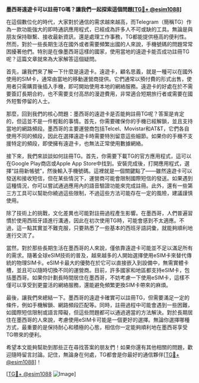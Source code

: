 **墨西哥遠遊卡可以註冊TG嗎？讓我們一起探索這個問題[[TG💪+ @esim1088](https://t.me/s/esim1088)]**

在這個數位化的時代，大家對於通信的需求越來越高，而Telegram（簡稱TG）作為一款功能強大的即時通訊應用程式，已經成為許多人不可或缺的工具。無論是與朋友保持聯繫、接收最新資訊，還是處理工作事務，TG都能提供極高的便利性。然而，對於一些長期生活在國外或者需要頻繁出國的人來說，手機號碼的問題常常困擾著他們。特別是在像墨西哥這樣的國家，使用當地的遠遊卡能否成功註冊TG呢？這篇文章就來為大家解答這個疑問。

首先，讓我們來了解一下什麼是遠遊卡。遠遊卡，顧名思義，就是一種可以在國外使用的SIM卡，通常由當地的移動運營商提供。它們通常以預付費的形式出售，使用者只需購買後插入手機，即可開始使用本地的網絡服務。遠遊卡的好處在於不需要簽訂長期合約，也不需要支付高昂的漫遊費用，非常適合短期旅行者或需要在國外短暫停留的人士。

那麼，回到我們的核心問題：墨西哥的遠遊卡是否能夠註冊TG呢？答案是肯定的，但這並不是一件輕鬆的事情。首先，你需要確保你的手機已經解鎖，並且支持當地的網路頻段。墨西哥的主要運營商包括Telcel、Movistar和AT&T，它們各自使用不同的頻段，因此在選擇遠遊卡時需要特別留意這些細節。如果你的手機不支援特定的頻段，即使擁有遠遊卡，也無法正常使用數據網絡。

接下來，我們來談談如何註冊TG。首先，你需要下載TG的官方應用程式，這可以在Google Play商店或Apple App Store中找到。安裝完成後，打開應用程式，選擇“註冊新帳號”，然後輸入手機號碼。這裡就是一個關鍵點了——雖然遠遊卡可以發送和接收短信，但在某些情況下，運營商可能會限制國際短信的發送。如果遇到這種情況，你可以嘗試通過應用內的語音驗證功能來完成註冊。此外，還有一些第三方工具可以幫助你繞過這些限制，不過這些方法可能存在一定的風險，建議謹慎使用。

除了技術上的挑戰，文化差異也可能對註冊過程產生影響。在墨西哥，人們普遍習慣於使用西班牙語進行溝通，因此在初次使用TG時，可能會感到不太適應。不過，這一點其實並不難克服，只要熟悉了一些基本的西班牙語詞彙，就能夠順利地進行交流了。

當然，對於那些長期生活在墨西哥的人來說，僅依靠遠遊卡可能並不足以滿足所有的需求。隨著全球eSIM技術的普及，越來越多的人開始選擇使用eSIM卡來替代傳統的物理SIM卡。eSIM卡最大的優勢在於它可以直接嵌入到設備中，無需實體卡槽，並且可以隨時切換不同的運營商。目前，許多國家和地區都支持eSIM卡，包括墨西哥。如果你計劃長時間居住在墨西哥，不妨考慮一下使用eSIM卡，這樣不僅可以享受到更靈活的網絡服務，還能避免頻繁更換SIM卡帶來的麻煩。

最後，讓我們來總結一下。墨西哥的遠遊卡確實可以註冊TG，但需要滿足一定的條件，例如手機解鎖、網路頻段匹配等。同時，註冊過程中可能會遇到一些困難，如國際短信限制或語言障礙，但這些問題都可以通過適當的方法解決。對於長期居住在墨西哥的人來說，考慮使用eSIM卡可能是一個更好的選擇。無論你選擇哪種方式，最重要的是保持耐心和積極的心態，相信你一定能夠順利地在墨西哥享受TG帶來的便利。

希望本文能夠幫助到那些正在尋找答案的朋友們！如果你還有其他相關的問題，歡迎隨時留言討論。記住，無論身在何處，TG都會是你最好的通信夥伴[[TG💪+ @esim1088](https://t.me/s/esim1088)]！

[[TG💪+ @esim1088](https://t.me/s/esim1088) ![Image](https://i.postimg.cc/4NQfJmqS/Snipaste-2025-05-13-00-14-12.png)]